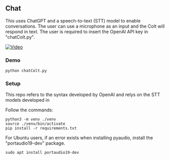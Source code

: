 ## Chat
This uses ChatGPT and a speech-to-text (STT) model to enable conversations. The user can use a microphone as an input and the Colt will respond in text. The user is required to insert the OpenAI API key in "chatColt.py".

[![Video](https://img.youtube.com/vi/YzBJ_MfYKVk/0.jpg)](https://www.youtube.com/watch?v=YzBJ_MfYKVk)

### Demo

```
python chatColt.py
```

### Setup

This repo refers to the syntax developed by OpenAI and relys on the STT models developed in 

Follow the commands:  

```
python3 -m venv ./venv
source ./venv/bin/activate
pip install -r requirements.txt
```

For Ubuntu users, if an error exists when installing pyaudio, install the "portaudio19-dev" package.

```
sudo apt install portaudio19-dev
```
